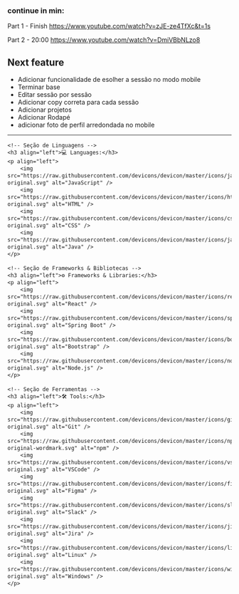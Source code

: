 ### continue in min:

Part 1 - Finish
https://www.youtube.com/watch?v=zJE-ze4TfXc&t=1s

Part 2 - 20:00
https://www.youtube.com/watch?v=DmiVBbNLzo8

## Next feature

- Adicionar funcionalidade de esolher a sessão no modo mobile
- Terminar base
- Editar sessão por sessão
- Adicionar copy correta para cada sessão
- Adicionar projetos
- Adicionar Rodapé
- adicionar foto de perfil arredondada no mobile

---

    <!-- Seção de Linguagens -->
    <h3 align="left">💻 Languages:</h3>
    <p align="left">
        <img src="https://raw.githubusercontent.com/devicons/devicon/master/icons/javascript/javascript-original.svg" alt="JavaScript" />
        <img src="https://raw.githubusercontent.com/devicons/devicon/master/icons/html5/html5-original.svg" alt="HTML" />
        <img src="https://raw.githubusercontent.com/devicons/devicon/master/icons/css3/css3-original.svg" alt="CSS" />
        <img src="https://raw.githubusercontent.com/devicons/devicon/master/icons/java/java-original.svg" alt="Java" />
    </p>

    <!-- Seção de Frameworks & Bibliotecas -->
    <h3 align="left">⚙️ Frameworks & Libraries:</h3>
    <p align="left">
        <img src="https://raw.githubusercontent.com/devicons/devicon/master/icons/react/react-original.svg" alt="React" />
        <img src="https://raw.githubusercontent.com/devicons/devicon/master/icons/spring/spring-original.svg" alt="Spring Boot" />
        <img src="https://raw.githubusercontent.com/devicons/devicon/master/icons/bootstrap/bootstrap-original.svg" alt="Bootstrap" />
        <img src="https://raw.githubusercontent.com/devicons/devicon/master/icons/nodejs/nodejs-original.svg" alt="Node.js" />
    </p>

    <!-- Seção de Ferramentas -->
    <h3 align="left">🛠️ Tools:</h3>
    <p align="left">
        <img src="https://raw.githubusercontent.com/devicons/devicon/master/icons/git/git-original.svg" alt="Git" />
        <img src="https://raw.githubusercontent.com/devicons/devicon/master/icons/npm/npm-original-wordmark.svg" alt="npm" />
        <img src="https://raw.githubusercontent.com/devicons/devicon/master/icons/vscode/vscode-original.svg" alt="VSCode" />
        <img src="https://raw.githubusercontent.com/devicons/devicon/master/icons/figma/figma-original.svg" alt="Figma" />
        <img src="https://raw.githubusercontent.com/devicons/devicon/master/icons/slack/slack-original.svg" alt="Slack" />
        <img src="https://raw.githubusercontent.com/devicons/devicon/master/icons/jira/jira-original.svg" alt="Jira" />
        <img src="https://raw.githubusercontent.com/devicons/devicon/master/icons/linux/linux-original.svg" alt="Linux" />
        <img src="https://raw.githubusercontent.com/devicons/devicon/master/icons/windows8/windows8-original.svg" alt="Windows" />
    </p>
